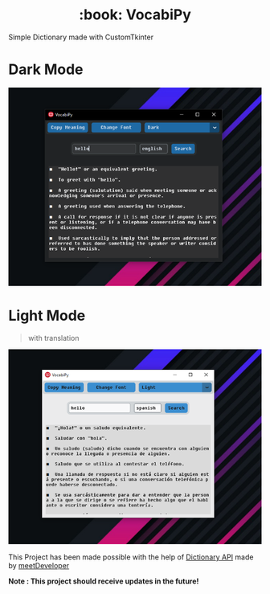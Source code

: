 <h1 align=center> :book: VocabiPy</h1>

<p>Simple Dictionary made with CustomTkinter</p>


<h1>Dark Mode</h1>
<img src="ui-images\DarkMode.PNG" alt="Dark mode VocabiPy"></img>


<h1>Light Mode</h1>

> with translation

<img src="ui-images\LightMode.PNG" alt="Light mode VocabiPy"></img>


<p>This Project has been made possible with the help of <a href="https://dictionaryapi.dev/">Dictionary API</a> made by <a href="https://github.com/meetDeveloper">meetDeveloper</a></p>

**Note : This project should receive updates in the future!**
